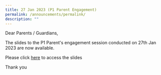 ```yaml
---
title: 27 Jan 2023 (P1 Parent Engagement)
permalink: /announcements/permalink/
description: ""
---
```

Dear Parents / Guardians,

The slides to the P1 Parent's engagement session conducted on 27th Jan 2023 are now available.

Please click [here](/files/P1%20Parents%20Engagement%20Session_27%20Jan_compressed.pdf) to access the slides

Thank you